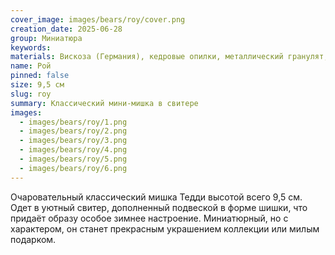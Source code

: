 ```yaml
---
cover_image: images/bears/roy/cover.png
creation_date: 2025-06-28
group: Миниатюра
keywords: 
materials: Вискоза (Германия), кедровые опилки, металлический гранулят, стеклянные глазки
name: Рой
pinned: false
size: 9,5 см
slug: roy
summary: Классический мини-мишка в свитере
images:
  - images/bears/roy/1.png
  - images/bears/roy/2.png
  - images/bears/roy/3.png
  - images/bears/roy/4.png
  - images/bears/roy/5.png
  - images/bears/roy/6.png
---
```

Очаровательный классический мишка Тедди высотой всего 9,5 см. Одет в уютный свитер, дополненный подвеской в форме шишки, что придаёт образу особое зимнее настроение. Миниатюрный, но с характером, он станет прекрасным украшением коллекции или милым подарком.